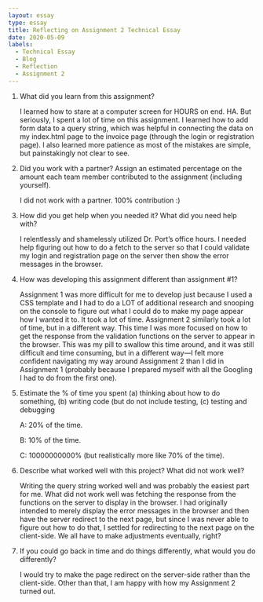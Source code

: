 ```yaml
---
layout: essay
type: essay
title: Reflecting on Assignment 2 Technical Essay
date: 2020-05-09
labels:
  - Technical Essay
  - Blog
  - Reflection
  - Assignment 2
---
```


1. What did you learn from this assignment?

   I learned how to stare at a computer screen for HOURS on end.  HA.  But seriously, I spent a lot of time on this assignment.  I learned how to add form data to a query string, which was helpful in connecting the data on my index.html page to the invoice page (through the login or registration page).  I also learned more patience as most of the mistakes are simple, but painstakingly not clear to see.
   
2. Did you work with a partner? Assign an estimated percentage on the amount each team member contributed to the assignment (including yourself).

    I did not work with a partner.  100% contribution :)
  
3. How did you get help when you needed it? What did you need help with?

    I relentlessly and shamelessly utilized Dr. Port’s office hours.  I needed help figuring out how to do a fetch to the server so that I could validate my login and registration page on the server then show the error messages in the browser.

4. How was developing this assignment different than assignment #1?

    Assignment 1 was more difficult for me to develop just because I used a CSS template and I had to do a LOT of additional research and snooping on the console to figure out what I could do to make my page appear how I wanted it to.  It took a lot of time.  Assignment 2 similarly took a lot of time, but in a different way.  This time I was more focused on how to get the response from the validation functions on the server to appear in the browser.  This was my pill to swallow this time around, and it was still difficult and time consuming, but in a different way—I felt more confident navigating my way around Assignment 2 than I did in Assignment 1 (probably because I prepared myself with all the Googling I had to do from the first one). 

5. Estimate the % of time you spent (a) thinking about how to do something, (b) writing code (but do not include testing, (c) testing and debugging

    A: 20% of the time.

    B: 10% of the time.

    C: 10000000000% (but realistically more like 70% of the time).

6. Describe what worked well with this project? What did not work well?

    Writing the query string worked well and was probably the easiest part for me.  What did not work well was fetching the response from the functions on the server to display in the browser.  I had originally intended to merely display the error messages in the browser and then have the server redirect to the next page, but since I was never able to figure out how to do that, I settled for redirecting to the next page on the client-side.  We all have to make adjustments eventually, right?

7. If you could go back in time and do things differently, what would you do differently?

    I would try to make the page redirect on the server-side rather than the client-side.  Other than that, I am happy with how my Assignment 2 turned out.
